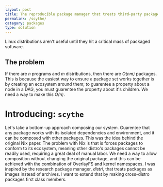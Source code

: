 ```yaml
---
layout: post
title: The reproducible package manager that treats third-party packages as first-class members
permalink: /scythe/
category: packages
type: solution
---
```


Linux distributions aren't useful until they hit a critical mass of packaged software. 

## The problem
If there are *n* programs and *m* distributions, then there are *O(nm)* packages. This is because the easiest way to ensure a package set works together is by creating an ecosystem around them; to guarentee a property about a node in a DAG, you must guarentee the property about it's children. We need a way to make this *O(n)*.

# Introducing: `scythe`

Let's take a bottom-up approach composing our system. Guarentee that any package works with its isolated dependencies and environment, and it can be composed with other packages. This was the idea behind the original Nix paper. The problem with Nix is that is forces packages to conform to its ecosystem, meaning other distro's packages cannot be readily used, requiring a great deal of manual labor. We need a way to allow composition without changing the original package, and this can be achieved with the combination of OverlayFS and kernel namespaces. I was inspired by the research package manager, *distri*, that treats packages as images instead of archives. I want to extend that by making cross-distro packages first class members.
